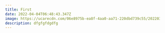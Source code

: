 ```yaml
---
title: First
date: 2022-04-04T06:48:43.347Z
image: https://ucarecdn.com/06e8975b-ea8f-4aa0-aa71-220dbd739c55/20220312_200042.jpg
description: dfgfgfdgdfg
---
```

